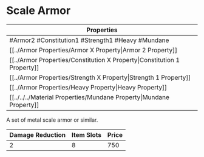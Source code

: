 # Scale Armor

| Properties                                                               |
| ------------------------------------------------------------------------ |
| #Armor2 #Constitution1 #Strength1 #Heavy #Mundane                        |
| [[../Armor Properties/Armor X Property\|Armor 2 Property]]               |
| [[../Armor Properties/Constitution X Property\|Constitution 1 Property]] |
| [[../Armor Properties/Strength X Property\|Strength 1 Property]]         |
| [[../Armor Properties/Heavy Property\|Heavy Property]]                   |
| [[../../../Material Properties/Mundane Property\|Mundane Property]]      |
A set of metal scale armor or similar.

| Damage Reduction | Item Slots | Price |
| ---------------- | ---------- | ----- |
| 2                | 8          | 750   |
